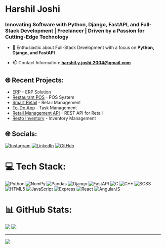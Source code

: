 <h1>Harshil Joshi</h1>
<h3>Innovating Software with Python, Django, FastAPI, and Full-Stack Development | Freelancer | Driven by a Passion for Cutting-Edge Technology
</h3>

- 🔭 Enthusiastic about Full-Stack Development with a focus on **Python, Django, and FastAPI**

- 📫 Contact Information: **harshil.y.joshi.2004@gmail.com**


## 🌐 Recent Projects:
- [ERP](https://github.com/HarshilJO/ERP) - ERP Solution <br>
- [Restaurant POS](https://github.com/HarshilJO/Restro_POS) - POS System <br>
- [Smart Retail](https://github.com/HarshilJO/Smart_Retail) - Retail Management <br>
- [To-Do App](https://github.com/HarshilJO/TO-DO-app) - Task Management <br>
- [Retail Management API](https://github.com/HarshilJO/PHP-API) - REST API for Retail <br>
- [Resto Inventory](https://github.com/HarshilJO/Resto_Inventory) - Inventory Management <br>



## 🌐 Socials:
[![Instagram](https://img.shields.io/badge/Instagram-%23E4405F.svg?logo=Instagram&logoColor=white)](https://www.instagram.com/harshil.__.joshi/) [![LinkedIn](https://img.shields.io/badge/LinkedIn-%230077B5.svg?logo=linkedin&logoColor=white)](https://www.linkedin.com/in/harshil-joshi-50726f6772616d6d6572/) [![GitHub](https://img.shields.io/badge/GitHub-%2312100E.svg?logo=github&logoColor=white)](https://github.com/HarshilJO/)

# 💻 Tech Stack:
![Python](https://img.shields.io/badge/python-3670A0?style=for-the-badge&logo=python&logoColor=ffdd54)
![NumPy](https://img.shields.io/badge/numpy-%23013243.svg?style=for-the-badge&logo=numpy&logoColor=white)
![Pandas](https://img.shields.io/badge/pandas-%23150458.svg?style=for-the-badge&logo=pandas&logoColor=white)
![Django](https://img.shields.io/badge/Django-092E20?style=for-the-badge&logo=django&logoColor=white)
![FastAPI](https://img.shields.io/badge/fastapi-%2300ADD8.svg?style=for-the-badge&logo=fastapi&logoColor=white)
![C](https://img.shields.io/badge/C-%2300599C.svg?style=for-the-badge&logo=c&logoColor=white)
![C++](https://img.shields.io/badge/C++-%2300599C.svg?style=for-the-badge&logo=c%2B%2B&logoColor=white)
![SCSS](https://img.shields.io/badge/SCSS-hotpink.svg?style=for-the-badge&logo=SASS&logoColor=white)
![HTML5](https://img.shields.io/badge/html5-%23E34F26.svg?style=for-the-badge&logo=html5&logoColor=white)
![JavaScript](https://img.shields.io/badge/javascript-%23323330.svg?style=for-the-badge&logo=javascript&logoColor=%23F7DF1E)
![Express](https://img.shields.io/badge/express-%23404d59.svg?style=for-the-badge&logo=express&logoColor=%2361DAFB)
![React](https://img.shields.io/badge/react-%2320232a.svg?style=for-the-badge&logo=react&logoColor=%2361DAFB)
![AngularJS](https://img.shields.io/badge/angular.js-%23E23237.svg?style=for-the-badge&logo=angularjs&logoColor=white)



# 📊 GitHub Stats:
![](https://github-readme-stats.vercel.app/api?username=HarshilJO&theme=tokyonight&hide_border=false&include_all_commits=true&count_private=true)
![](https://github-readme-streak-stats.herokuapp.com/?user=HarshilJO&theme=tokyonight&hide_border=false)

---
[![](https://visitcount.itsvg.in/api?id=HarshilJO&icon=0&color=0)](https://visitcount.itsvg.in)
